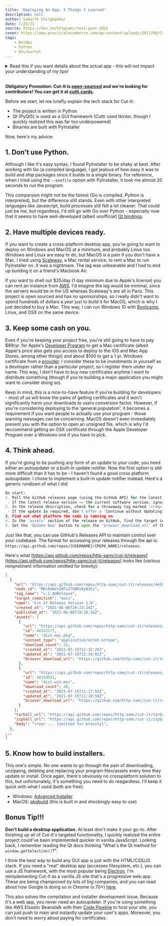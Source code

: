```yaml
---
title: 'Deploying An App: 5 Things I Learned'
description: null
author: Samarth Chitgopekar
date: 7/25/21
source: https://dev.to/httpsamc/test-post-1921
cover: https://www.practicalecommerce.com/wp-content/uploads/2017/08/Computer-code.jpg
tags:
    - DevOps
    - Python
    - DevJournal
---
```


<details>
<summary>Read this if you want details about the actual app - this will not impact your understanding of my tips!</summary>
<br>

6 months ago, I set out to develop the perfect evidence procurement tool for High School Debate. That 'perfect tool' happened to be Cuttr:
[![Cuttr](https://i.gyazo.com/585c01b237054e6aa99e89c9093727e7.png)](https://gyazo.com/585c01b237054e6aa99e89c9093727e7)
Pretty quickly, some friends gave me their two cents and the program evolved into Cut-It. This was the first application I wanted to deploy to thousands of regular people. Here's what our latest beta version looked like:
![Cut-It Beta](https://dev-to-uploads.s3.amazonaws.com/uploads/articles/3rjej1yf0abx223li0yt.png)
Finally, this summer, after months of work, I launched Cut-It 1.0, our first release version. If you thought the jump from Cuttr to Cut-It beta was cool, check this out:
![Cut-It 1.0](https://dev-to-uploads.s3.amazonaws.com/uploads/articles/68s3faqyz4imlfguhb3e.png)

I'm aware many of you have no idea what makes this project useful because High School Debate tech isn't exactly commonplace in dev circles. Luckily that's not the point of this post. When deploying Cut-It, I had to go through several hurdles and frankly, if I were rebuilding this project from scratch, I would do it completely differently. My advice should apply to anyone, so that's the point of this writeup.
</details>
<br>

**Obligatory Promotion: Cut-It is [open-sourced](https://github.com/http-samc/cut-it) and we're looking for contributors! You can get it at [cutit.cards](http://cutit.cards).**

Before we start, let me briefly explain the tech stack for Cut-It:
- The project is written in Python
- Qt (PyQt5) is used as a GUI framework (Cuttr used tkinter, though I quickly realized this was far too underpowered)
- Binaries are built with PyInstaller

Now, here's my advice:

## 1. Don't use Python.
Although I like it's easy syntax, I found PyInstaller to be shaky at best. After working with Go (a compiled language), I got jealous of how easy it was to build and ship packages since it builds to a single binary. For reference, when I tried using the `--onefile` option with PyInstaller, it took me almost 20 seconds to run the program.

This comparsion might not be the fairest (Go is compiled, Python is interpreted), but the difference still stands. Even with other interpreted languages like Javascript, build processes still felt a lot cleaner. That could just be me, but regardless, I'd still go with Go over Python - especially now that it seems to have well-developed (albeit unofficial) [Qt bindings](https://github.com/therecipe/qt).

## 2. Have multiple devices ready.
If you want to create a cross-platform desktop app, you're going to want to deploy on Windows and MacOS at a minimum, and probably Linux too. Windows and Linux are easy to do, but MacOS is a pain if you don't have a Mac. I tried using [Scaleway](http://scaleway.com/), a Mac rental service, to rent a Mac to run PyInstaller on. It was a nightmare. The lag was unbearable and I had to end up building it on a friend's Macbook Air.

If you want to shell out $25/day (1 day minimum due to Apple's license) you can rent an instance from [AWS](https://aws.amazon.com/ec2/instance-types/mac/). I'd imagine the lag would be minimal, since the servers would be in the US whereas Scaleway's are all in Paris. This project is open sourced and has no sponsorships, so I really didn't want to spend hundreds of dollars a year just to build it for MacOS, which is why I just decided to buy a Mac. This way, I can run Windows 10 with [Bootcamp](https://support.apple.com/boot-camp), Linux, and OSX on the same device.

## 3. Keep some cash on you.
Even if you're keeping your project free, you're still going to have to pay $99/yr. for Apple's [Developer Program](https://developer.apple.com/enroll/) to get a Mac certificate (albeit Apple's price also gets you access to deploy to the iOS and Mac App Stores, among other things) and about $100 to get a 1 yr. Windows certificate from a [provider](https://docs.microsoft.com/en-us/windows-hardware/drivers/dashboard/get-a-code-signing-certificate). I consider these to be investments in yourself as a developer rather than a particular project, so I register them under my name. This way, I don't have to buy new certificates anytime I want to distribute something (though if you're building a major application you might want to consider doing so).

Keep in mind, this is a nice-to-have feature if you're building for developers - most of us will know the pains of getting certificates and it won't significantly harm your downloads to users conversion factor. However, if you're considering deploying to the 'general population', it becomes a requirement if you want people to actually use your program - those warning messages can be concerning. MacOS doesn't even immediately present you with the option to open an unsigned file, which is why I'd reccommend getting an OSX certificate through the Apple Developer Program over a Windows one if you have to pick.

## 4. Think ahead.
If you're going to be pushing any form of an update to your code, you need either an autoupdater or a built-in update notifier. Now the first option is still more difficult than it has to be - I haven't found a good cross platform autoupdater. I chose to implement a built-in update notifier instead. Here's a generic rundown of what I did:

```python
On start:
1. Poll the GitHub releases page (using the GitHub API) for the latest release
 - If the latest release version == the current software version, ignore the rest of these steps and load directly to the program
2. In the release description, check for a throwaway tag marked '<req>' signaling that the update is required
 - If the update is required, don't offer a 'Continue without Updating' option
3. Find out what platform the code is running on
4. In the 'assets' section of the release on GitHub, find the target installer (Windows: dist-win.msi, MacOS: dist-mac.pkg).
5. Set the 'Update Now' button to open the 'browser_download_url' of the appropriate installer
```
Just like that, you can use GitHub's Releases API to maintain control over your codebase. The format for accessing your releases through the api is: `https://api.github.com/repos/{USERNAME}/{REPO_NAME}/releases`.

Here's what [https://api.github.com/repos/http-samc/cut-it/releases](https://api.github.com/repos/http-samc/cut-it/releases) looks like (various nonpretinent information omitted for brevity):
```json
[
  {
    "url": "https://api.github.com/repos/http-samc/cut-it/releases/44302713",
    "node_id": "MDc6UmVsZWFzZTQ0MzAyNzEz",
    "tag_name": "v.1.0@Release",
    "target_commitish": "main",
    "name": "Cut-It Release Version 1.0",
    "created_at": "2021-06-08T19:23:24Z",
    "published_at": "2021-06-08T19:35:56Z",
    "assets": [
      {
        "url": "https://api.github.com/repos/http-samc/cut-it/releases/assets/40352177",
        "id": 40352177,
        "name": "dist-mac.pkg",
        "content_type": "application/octet-stream",
        "download_count": 35,
        "created_at": "2021-07-15T11:32:26Z",
        "updated_at": "2021-07-15T11:34:02Z",
        "browser_download_url": "https://github.com/http-samc/cut-it/releases/download/v.1.0%40Release/dist-mac.pkg"
      },
      {
        "url": "https://api.github.com/repos/http-samc/cut-it/releases/assets/40350931",
        "id": 40350931,
        "name": "dist-win.msi",
        "download_count": 40,
        "created_at": "2021-07-15T11:17:55Z",
        "updated_at": "2021-07-15T11:19:59Z",
        "browser_download_url": "https://github.com/http-samc/cut-it/releases/download/v.1.0%40Release/dist-win.msi"
      }
    ],
    "tarball_url": "https://api.github.com/repos/http-samc/cut-it/tarball/v.1.0@Release",
    "zipball_url": "https://api.github.com/repos/http-samc/cut-it/zipball/v.1.0@Release",
    "body": "<req> ... {omitted for brevity}",
  },
...
]
```

## 5. Know how to build installers.
This one's simple. No one wants to go through the pain of downloading, unzipping, deleting and replacing your program files/assets every time they update or install. Once again, there's obviously no crossplatform solution to this, but unfortunately, it's something you need to do reagardless. I'll keep it quick with what I used (both are free):
- Windows: [Advanced Installer](https://www.advancedinstaller.com/?utm_source=adwords&utm_medium=paid&utm_campaign=advancedinstaller&gclid=Cj0KCQjwl_SHBhCQARIsAFIFRVVsdjATYT_z4_JyATlznPCVGK8FiAmcnhu0XfWvjvLnchEXFsedpZgaAtTTEALw_wcB)
- MacOS: [pkgbuild](https://www.manpagez.com/man/1/pkgbuild/) (this is built in and shockingly easy to use)

## Bonus Tip!!!
**Don't build a desktop application.** At least don't make it your go-to. After finishing up all of Cut-It's targeted functionality, I quickly realized the entire project could've been implemented quicker in vanilla JavaScript. Looking back, I remember reading the Qt docs thinking "What's the Qt method for `window.getSelection()`?".

I think the best way to build any GUI app is just with the HTML/CSS/JS stack. If you need a "real" desktop app (accesses filesystem, etc.), you can use a JS framework, with the most popular being [Electron](https://www.electronjs.org/). I'm reimplementing Cut-It as a vanilla JS site that's a progressive web app. These are being championed by lots of big companies, and you can read about how Google is doing so in Chrome (v.70+) [here](https://www.simicart.com/blog/desktop-pwa/).

This also solves the compilation and installer development issue. Because it's a web app, you never need an autoupdater. If you're using something like AWS Elsastic Beanstalk with their [Code Pipeline](https://aws.amazon.com/getting-started/hands-on/continuous-deployment-pipeline/) to host your site, you can just push to main and instantly update your user's apps. Moreover, you don't need to worry about paying for certificates.